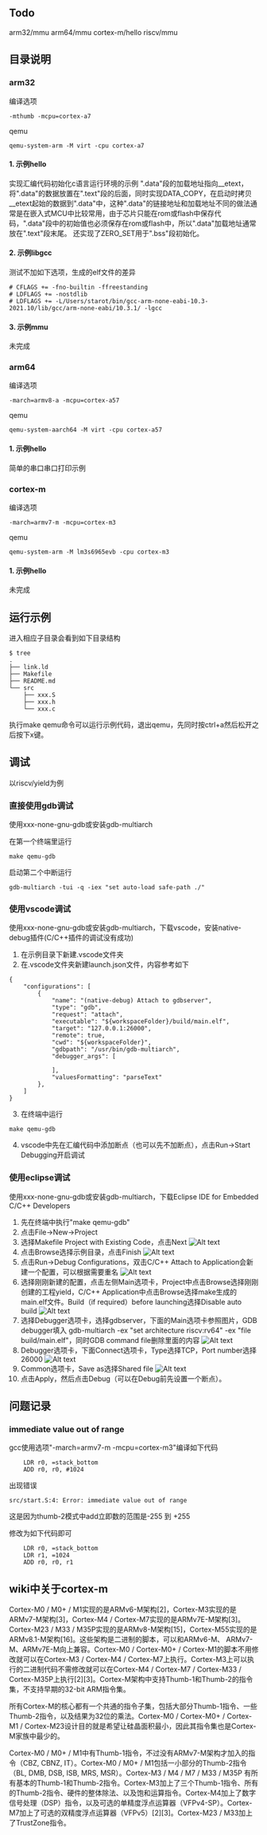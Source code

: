 ## Todo

arm32/mmu
arm64/mmu
cortex-m/hello
riscv/mmu

## 目录说明

### arm32
编译选项

```
-mthumb -mcpu=cortex-a7
```

qemu

```
qemu-system-arm -M virt -cpu cortex-a7
```

#### 1. 示例hello
实现汇编代码初始化c语言运行环境的示例
".data"段的加载地址指向__etext，将".data"的数据放置在".text"段的后面，同时实现DATA_COPY，在启动时拷贝__etext起始的数据到".data"中，这种".data"的链接地址和加载地址不同的做法通常是在嵌入式MCU中比较常用，由于芯片只能在rom或flash中保存代码，".data"段中的初始值也必须保存在rom或flash中，所以".data"加载地址通常放在".text"段末尾。
还实现了ZERO_SET用于".bss"段初始化。
#### 2. 示例libgcc
测试不加如下选项，生成的elf文件的差异
```
# CFLAGS += -fno-builtin -ffreestanding
# LDFLAGS += -nostdlib
# LDFLAGS += -L/Users/starot/bin/gcc-arm-none-eabi-10.3-2021.10/lib/gcc/arm-none-eabi/10.3.1/ -lgcc 
```

#### 3. 示例mmu

未完成

### arm64

编译选项

```
-march=armv8-a -mcpu=cortex-a57
```

qemu

```
qemu-system-aarch64 -M virt -cpu cortex-a57
```
#### 1. 示例hello
简单的串口串口打印示例

### cortex-m

编译选项

```
-march=armv7-m -mcpu=cortex-m3
```

qemu

```
qemu-system-arm -M lm3s6965evb -cpu cortex-m3
```

#### 1. 示例hello

未完成

## 运行示例

进入相应子目录会看到如下目录结构

```
$ tree
.
├── link.ld
├── Makefile
├── README.md
└── src
    ├── xxx.S
    ├── xxx.h
    └── xxx.c
```
执行make qemu命令可以运行示例代码，退出qemu，先同时按ctrl+a然后松开之后按下x键。
## 调试
以riscv/yield为例
### 直接使用gdb调试
使用xxx-none-gnu-gdb或安装gdb-multiarch

在第一个终端里运行
```
make qemu-gdb
```
启动第二个中断运行
```
gdb-multiarch -tui -q -iex "set auto-load safe-path ./"
```

### 使用vscode调试
使用xxx-none-gnu-gdb或安装gdb-multiarch，下载vscode，安装native-debug插件(C/C++插件的调试没有成功)

1. 在示例目录下新建.vscode文件夹
2. 在.vscode文件夹新建launch.json文件，内容参考如下

```
{
    "configurations": [
        {
            "name": "(native-debug) Attach to gdbserver",
            "type": "gdb",
            "request": "attach",
            "executable": "${workspaceFolder}/build/main.elf",
            "target": "127.0.0.1:26000",
            "remote": true,
            "cwd": "${workspaceFolder}",
            "gdbpath": "/usr/bin/gdb-multiarch",
            "debugger_args": [

            ],
            "valuesFormatting": "parseText"
        },
    ]
}

```
3. 在终端中运行
```
make qemu-gdb
```
4. vscode中先在汇编代码中添加断点（也可以先不加断点），点击Run->Start Debugging开启调试

### 使用eclipse调试
使用xxx-none-gnu-gdb或安装gdb-multiarch，下载Eclipse IDE for Embedded C/C++ Developers
1. 先在终端中执行"make qemu-gdb"
2. 点击File->New->Project
3. 选择Makefile Project with Existing Code，点击Next
![Alt text](.images/eclipse-1.png)
4. 点击Browse选择示例目录，点击Finish
![Alt text](.images/eclipse-2.png)
5. 点击Run->Debug Configurations，双击C/C++ Attach to Application会新建一个配置，可以根据需要重名
![Alt text](.images/eclipse-3.png)
6. 选择刚刚新建的配置，点击左侧Main选项卡，Project中点击Browse选择刚刚创建的工程yield，C/C++ Application中点击Browse选择make生成的main.elf文件。Build（if required）before launching选择Disable auto build
![Alt text](.images/eclipse-4.png)
7. 选择Debugger选项卡，选择gdbserver，下面的Main选项卡参照图片，GDB debugger填入
gdb-multiarch -ex "set architecture riscv:rv64" -ex "file build/main.elf"，同时GDB command file删除里面的内容
![Alt text](.images/eclipse-5.png)
8. Debugger选项卡，下面Connect选项卡，Type选择TCP，Port number选择26000
![Alt text](.images/eclipse-6.png)
9. Common选项卡，Save as选择Shared file
![Alt text](.images/eclipse-7.png)
10. 点击Apply，然后点击Debug（可以在Debug前先设置一个断点）。

## 问题记录

### immediate value out of range
gcc使用选项"-march=armv7-m -mcpu=cortex-m3"编译如下代码
```
    LDR r0, =stack_bottom
    ADD r0, r0, #1024
```
出现错误
```
src/start.S:4: Error: immediate value out of range
```
这是因为thumb-2模式中add立即数的范围是-255 到 +255

修改为如下代码即可
```
    LDR r0, =stack_bottom
    LDR r1, =1024
    ADD r0, r0, r1
```

## wiki中关于cortex-m

Cortex-M0 / M0+ / M1实现的是ARMv6-M架构[2]，Cortex-M3实现的是ARMv7-M架构[3]，Cortex-M4 / Cortex-M7实现的是ARMv7E-M架构[3]。Cortex-M23 / M33 / M35P实现的是ARMv8-M架构[15]，Cortex-M55实现的是ARMv8.1-M架构[16]。这些架构是二进制的脚本，可以和ARMv6-M、 ARMv7-M、ARMv7E-M向上兼容。Cortex-M0 / Cortex-M0+ / Cortex-M1的脚本不用修改就可以在Cortex-M3 / Cortex-M4 / Cortex-M7上执行。Cortex-M3上可以执行的二进制代码不需修改就可以在Cortex-M4 / Cortex-M7 / Cortex-M33 / Cortex-M35P上执行[2][3]。Cortex-M架构中支持Thumb-1和Thumb-2的指令集，不支持早期的32-bit ARM指令集。

所有Cortex-M的核心都有一个共通的指令子集，包括大部分Thumb-1指令、一些Thumb-2指令，以及结果为32位的乘法。Cortex-M0 / Cortex-M0+ / Cortex-M1 / Cortex-M23设计目的就是希望让硅晶面积最小，因此其指令集也是Cortex-M家族中最少的。

Cortex-M0 / M0+ / M1中有Thumb-1指令，不过没有ARMv7-M架构才加入的指令（CBZ, CBNZ, IT）。Cortex-M0 / M0+ / M1包括一小部分的Thumb-2指令（BL, DMB, DSB, ISB, MRS, MSR）。Cortex-M3 / M4 / M7 / M33 / M35P 有所有基本的Thumb-1和Thumb-2指令。Cortex-M3加上了三个Thumb-1指令、所有的Thumb-2指令、硬件的整体除法、以及饱和运算指令。Cortex-M4加上了数字信号处理（DSP）指令，以及可选的单精度浮点运算器（VFPv4-SP）。Cortex-M7加上了可选的双精度浮点运算器（VFPv5）[2][3]。Cortex-M23 / M33加上了TrustZone指令。